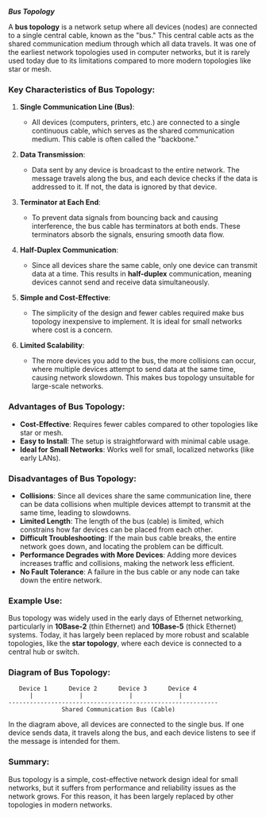 ***Bus Topology***

A **bus topology** is a network setup where all devices (nodes) are connected to a single central cable, known as the "bus." This central cable acts as the shared communication medium through which all data travels. It was one of the earliest network topologies used in computer networks, but it is rarely used today due to its limitations compared to more modern topologies like star or mesh.

### **Key Characteristics of Bus Topology:**

1. **Single Communication Line (Bus)**:
   - All devices (computers, printers, etc.) are connected to a single continuous cable, which serves as the shared communication medium. This cable is often called the "backbone."
  
2. **Data Transmission**:
   - Data sent by any device is broadcast to the entire network. The message travels along the bus, and each device checks if the data is addressed to it. If not, the data is ignored by that device.
   
3. **Terminator at Each End**:
   - To prevent data signals from bouncing back and causing interference, the bus cable has terminators at both ends. These terminators absorb the signals, ensuring smooth data flow.

4. **Half-Duplex Communication**:
   - Since all devices share the same cable, only one device can transmit data at a time. This results in **half-duplex** communication, meaning devices cannot send and receive data simultaneously.
   
5. **Simple and Cost-Effective**:
   - The simplicity of the design and fewer cables required make bus topology inexpensive to implement. It is ideal for small networks where cost is a concern.

6. **Limited Scalability**:
   - The more devices you add to the bus, the more collisions can occur, where multiple devices attempt to send data at the same time, causing network slowdown. This makes bus topology unsuitable for large-scale networks.

### **Advantages of Bus Topology**:
- **Cost-Effective**: Requires fewer cables compared to other topologies like star or mesh.
- **Easy to Install**: The setup is straightforward with minimal cable usage.
- **Ideal for Small Networks**: Works well for small, localized networks (like early LANs).

### **Disadvantages of Bus Topology**:
- **Collisions**: Since all devices share the same communication line, there can be data collisions when multiple devices attempt to transmit at the same time, leading to slowdowns.
- **Limited Length**: The length of the bus (cable) is limited, which constrains how far devices can be placed from each other.
- **Difficult Troubleshooting**: If the main bus cable breaks, the entire network goes down, and locating the problem can be difficult.
- **Performance Degrades with More Devices**: Adding more devices increases traffic and collisions, making the network less efficient.
- **No Fault Tolerance**: A failure in the bus cable or any node can take down the entire network.

### **Example Use**:
Bus topology was widely used in the early days of Ethernet networking, particularly in **10Base-2** (thin Ethernet) and **10Base-5** (thick Ethernet) systems. Today, it has largely been replaced by more robust and scalable topologies, like the **star topology**, where each device is connected to a central hub or switch.

### **Diagram of Bus Topology**:

```
   Device 1      Device 2      Device 3      Device 4
      |             |             |             |
-----------------------------------------------------------
               Shared Communication Bus (Cable)
```

In the diagram above, all devices are connected to the single bus. If one device sends data, it travels along the bus, and each device listens to see if the message is intended for them.

### **Summary**:
Bus topology is a simple, cost-effective network design ideal for small networks, but it suffers from performance and reliability issues as the network grows. For this reason, it has been largely replaced by other topologies in modern networks.


